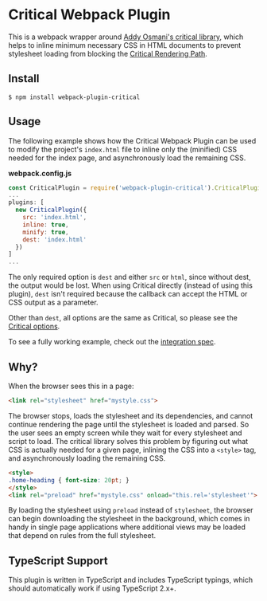 # Critical Webpack Plugin

This is a webpack wrapper around [Addy Osmani's critical library](https://github.com/addyosmani/critical), which helps
to inline minimum necessary CSS in HTML documents to prevent stylesheet loading from blocking the [Critical Rendering Path](https://developers.google.com/web/fundamentals/performance/critical-rendering-path/).

## Install

```
$ npm install webpack-plugin-critical
```

## Usage

The following example shows how the Critical Webpack Plugin can be used to modify
the project's `index.html` file to inline only the (minified) CSS needed for the index page,
and asynchronously load the remaining CSS.

**webpack.config.js**

```js
const CriticalPlugin = require('webpack-plugin-critical').CriticalPlugin;
...
plugins: [
  new CriticalPlugin({
    src: 'index.html',
    inline: true,
    minify: true,
    dest: 'index.html'
  })
]
...
```

The only required option is `dest` and either `src` or `html`, since without dest, the output would
be lost. When using Critical directly (instead of using this plugin), `dest` isn't required because the
callback can accept the HTML or CSS output as a parameter.

Other than `dest`, all options are the same as Critical, so please see the
[Critical options](https://github.com/addyosmani/critical#options).

To see a fully working example, check out the [integration spec](./integration).

## Why?

When the browser sees this in a page:

```html
<link rel="stylesheet" href="mystyle.css">
```

The browser stops, loads the stylesheet and its dependencies, and cannot continue
rendering the page until the stylesheet is loaded and parsed.
So the user sees an empty screen while they wait for every stylesheet and script to
load.
The critical library solves this problem by figuring out what CSS is actually needed
for a given page, inlining the CSS into a `<style>` tag, and asynchronously loading the remaining CSS.

```html
<style>
.home-heading { font-size: 20pt; }
</style>
<link rel="preload" href="mystyle.css" onload="this.rel='stylesheet'">
```

By loading the stylesheet using `preload` instead of `stylesheet`, the browser
can begin downloading the stylesheet in the background, which comes in handy
in single page applications where additional views may be loaded that depend
on rules from the full stylesheet.

## TypeScript Support

This plugin is written in TypeScript and includes TypeScript typings,
which should automatically work if using TypeScript 2.x+.

